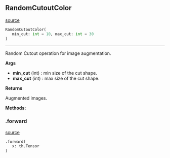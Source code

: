 #


## RandomCutoutColor
[source](https://github.com/RLE-Foundation/Hsuanwu\blob\main\hsuanwu/xplore/augmentation/random_cutoutcolor.py\#L6)
```python 
RandomCutoutColor(
   min_cut: int = 10, max_cut: int = 30
)
```


---
Random Cutout operation for image augmentation.

**Args**

* **min_cut** (int) : min size of the cut shape.
* **max_cut** (int) : max size of the cut shape.


**Returns**

Augmented images.


**Methods:**


### .forward
[source](https://github.com/RLE-Foundation/Hsuanwu\blob\main\hsuanwu/xplore/augmentation/random_cutoutcolor.py\#L21)
```python
.forward(
   x: th.Tensor
)
```

